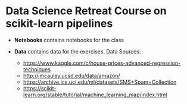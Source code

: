 # Data Science Retreat Course on scikit-learn pipelines

- **Notebooks** contains notebooks for the class
- **Data** contains data for the exercises. Data Sources:

	- https://www.kaggle.com/c/house-prices-advanced-regression-techniques
	- http://jmcauley.ucsd.edu/data/amazon/
	- https://archive.ics.uci.edu/ml/datasets/SMS+Spam+Collection
	- https://scikit-learn.org/stable/tutorial/machine_learning_map/index.html
